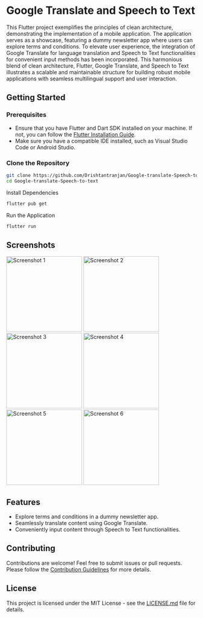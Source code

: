 # Google Translate and Speech to Text 

This Flutter project exemplifies the principles of clean architecture, demonstrating the implementation of a mobile application. The application serves as a showcase, featuring a dummy newsletter app where users can explore terms and conditions. To elevate user experience, the integration of Google Translate for language translation and Speech to Text functionalities for convenient input methods has been incorporated. This harmonious blend of clean architecture, Flutter, Google Translate, and Speech to Text illustrates a scalable and maintainable structure for building robust mobile applications with seamless multilingual support and user interaction.

## Getting Started

### Prerequisites

- Ensure that you have Flutter and Dart SDK installed on your machine. If not, you can follow the [Flutter Installation Guide](https://flutter.dev/docs/get-started/install).
- Make sure you have a compatible IDE installed, such as Visual Studio Code or Android Studio.

### Clone the Repository

```bash
git clone https://github.com/Drishtantranjan/Google-translate-Speech-to-text.git
cd Google-translate-Speech-to-text
```
Install Dependencies
```bash
flutter pub get

```
Run the Application
```bash
flutter run

```
## Screenshots

<div align="left">
    <img src="https://github.com/Drishtantranjan/Google-translate-Speech-to-text./assets/84273332/fee1932b-11f6-4ce3-a4af-1c6754d743a9" width="200" alt="Screenshot 1">
    <img src="https://github.com/Drishtantranjan/Google-translate-Speech-to-text./assets/84273332/9cc09a25-e736-4bf8-9fa0-7b7adeb87400" width="200" alt="Screenshot 2">
    <img src="https://github.com/Drishtantranjan/Google-translate-Speech-to-text./assets/84273332/b88d234a-ad9d-4297-bf63-31178a204419" width="200" alt="Screenshot 3">
    <img src="https://github.com/Drishtantranjan/Google-translate-Speech-to-text./assets/84273332/69155b36-e32a-4541-b19e-0d5287e05a72" width="200" alt="Screenshot 4">
    <img src="https://github.com/Drishtantranjan/Google-translate-Speech-to-text./assets/84273332/2c1aa73d-e052-4a92-9f5c-d4516104479c" width="200" alt="Screenshot 5">
    <img src="https://github.com/Drishtantranjan/Google-translate-Speech-to-text./assets/84273332/14049931-9389-45a8-90db-b44aefb74881" width="200" alt="Screenshot 6">
</div>

## Features

- Explore terms and conditions in a dummy newsletter app.
- Seamlessly translate content using Google Translate.
- Conveniently input content through Speech to Text functionalities.

## Contributing

Contributions are welcome! Feel free to submit issues or pull requests. Please follow the [Contribution Guidelines](CONTRIBUTING.md) for more details.

## License

This project is licensed under the MIT License - see the [LICENSE.md](LICENSE.md) file for details.
